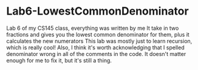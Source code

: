 # Lab6-LowestCommonDenominator
Lab 6 of my CS145 class, everything was written by me
It take in two fractions and gives you the lowest common denominator for them, plus it calculates the new numerators
This lab was mostly just to learn recursion, which is really cool!
Also, I think it's worth acknowledging that I spelled denominator wrong in all of the comments in the code. It doesn't matter enough for me to fix it, but it's still a thing.
